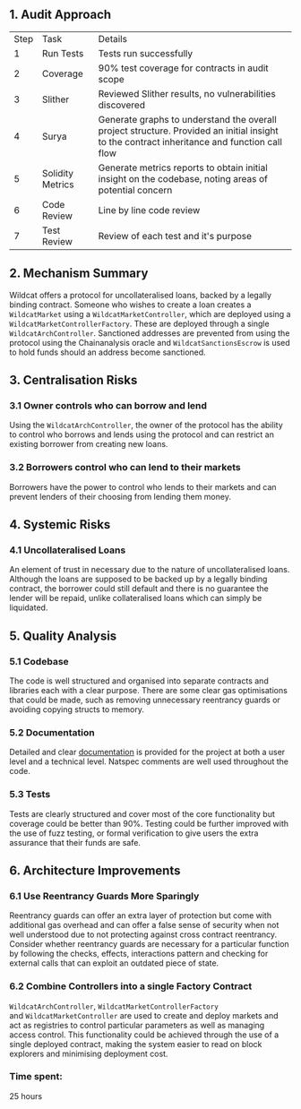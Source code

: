 ## 1\. Audit Approach

|     |     |     |
| --- | --- | --- |
| Step | Task | Details |
| 1   | Run Tests | Tests run successfully |
| 2   | Coverage | 90% test coverage for contracts in audit scope |
| 3   | Slither | Reviewed Slither results, no vulnerabilities discovered |
| 4   | Surya | Generate graphs to understand the overall project structure. Provided an initial insight to the contract inheritance and function call flow |
| 5   | Solidity Metrics | Generate metrics reports to obtain initial insight on the codebase, noting areas of potential concern |
| 6   | Code Review | Line by line code review |
| 7   | Test Review | Review of each test and it's purpose |

## 2\. Mechanism Summary

Wildcat offers a protocol for uncollateralised loans, backed by a legally binding contract. Someone who wishes to create a loan creates a `WildcatMarket` using a `WildcatMarketController`, which are deployed using a `WildcatMarketControllerFactory`. These are deployed through a single `WildcatArchController`. Sanctioned addresses are prevented from using the protocol using the Chainanalysis oracle and `WildcatSanctionsEscrow` is used to hold funds should an address become sanctioned.

## 3\. Centralisation Risks

### 3.1 Owner controls who can borrow and lend

Using the `WildcatArchController`, the owner of the protocol has the ability to control who borrows and lends using the protocol and can restrict an existing borrower from creating new loans.

### 3.2 Borrowers control who can lend to their markets

Borrowers have the power to control who lends to their markets and can prevent lenders of their choosing from lending them money.

## 4\. Systemic Risks

### 4.1 Uncollateralised Loans

An element of trust in necessary due to the nature of uncollateralised loans. Although the loans are supposed to be backed up by a legally binding contract, the borrower could still default and there is no guarantee the lender will be repaid, unlike collateralised loans which can simply be liquidated.

## 5\. Quality Analysis

### 5.1 Codebase

The code is well structured and organised into separate contracts and libraries each with a clear purpose. There are some clear gas optimisations that could be made, such as removing unnecessary reentrancy guards or avoiding copying structs to memory.

### 5.2 Documentation

Detailed and clear [documentation](https://wildcat-protocol.gitbook.io/wildcat/) is provided for the project at both a user level and a technical level. Natspec comments are well used throughout the code.

### 5.3 Tests

Tests are clearly structured and cover most of the core functionality but coverage could be better than 90%. Testing could be further improved with the use of fuzz testing, or formal verification to give users the extra assurance that their funds are safe.

## 6\. Architecture Improvements

### 6.1 Use Reentrancy Guards More Sparingly

Reentrancy guards can offer an extra layer of protection but come with additional gas overhead and can offer a false sense of security when not well understood due to not protecting against cross contract reentrancy. Consider whether reentrancy guards are necessary for a particular function by following the checks, effects, interactions pattern and checking for external calls that can exploit an outdated piece of state.

### 6.2 Combine Controllers into a single Factory Contract

`WildcatArchController`, `WildcatMarketControllerFactory` and `WildcatMarketController` are used to create and deploy markets and act as registries to control particular parameters as well as managing access control. This functionality could be achieved through the use of a single deployed contract, making the system easier to read on block explorers and minimising deployment cost.

### Time spent:
25 hours